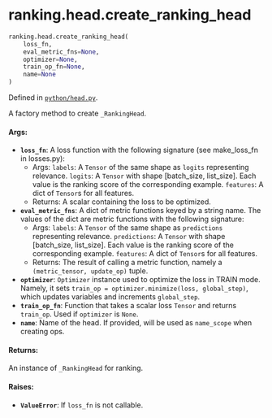 <div itemscope itemtype="http://developers.google.com/ReferenceObject">
<meta itemprop="name" content="ranking.head.create_ranking_head" />
<meta itemprop="path" content="Stable" />
</div>

# ranking.head.create_ranking_head

``` python
ranking.head.create_ranking_head(
    loss_fn,
    eval_metric_fns=None,
    optimizer=None,
    train_op_fn=None,
    name=None
)
```



Defined in [`python/head.py`](https://github.com/tensorflow/ranking/tree/master/tensorflow_ranking/python/head.py).

<!-- Placeholder for "Used in" -->

A factory method to create `_RankingHead`.

#### Args:

* <b>`loss_fn`</b>: A loss function with the following signature (see make_loss_fn in
    losses.py):
    * Args:
      `labels`: A `Tensor` of the same shape as `logits` representing
        relevance.
      `logits`: A `Tensor` with shape [batch_size, list_size]. Each value is
        the ranking score of the corresponding example.
      `features`: A dict of `Tensor`s for all features.
    * Returns: A scalar containing the loss to be optimized.
* <b>`eval_metric_fns`</b>: A dict of metric functions keyed by a string name. The
    values of the dict are metric functions with the following signature:
    * Args:
      `labels`: A `Tensor` of the same shape as `predictions` representing
        relevance.
      `predictions`: A `Tensor` with shape [batch_size, list_size]. Each value
        is the ranking score of the corresponding example.
      `features`: A dict of `Tensor`s for all features.
    * Returns: The result of calling a metric function, namely a
      `(metric_tensor, update_op)` tuple.
* <b>`optimizer`</b>: `Optimizer` instance used to optimize the loss in TRAIN mode.
    Namely, it sets `train_op = optimizer.minimize(loss, global_step)`, which
    updates variables and increments `global_step`.
* <b>`train_op_fn`</b>: Function that takes a scalar loss `Tensor` and returns
    `train_op`. Used if `optimizer` is `None`.
* <b>`name`</b>: Name of the head. If provided, will be used as `name_scope` when
    creating ops.


#### Returns:

An instance of `_RankingHead` for ranking.


#### Raises:

* <b>`ValueError`</b>: If `loss_fn` is not callable.